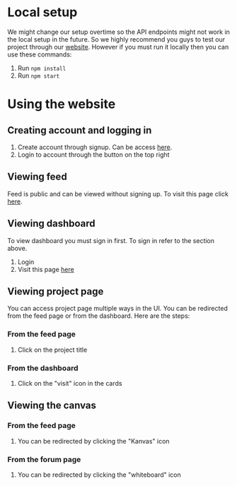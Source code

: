 # Local setup
We might change our setup overtime so the API endpoints might not work in the local setup in the future. So we highly recommend you guys to test our project through our <a href="https://cs326project.herokuapp.com">website</a>. However if you must run it locally then you can use these commands:
1. Run ```npm install```
2. Run ```npm start```


# Using the website
## Creating account and logging in
1. Create account through signup. Can be access <a href="https://cs326project.herokuapp.com/?=register">here</a>.
2. Login to account through the button on the top right

## Viewing feed
Feed is public and can be viewed without signing up. To visit this page click <a href="https://cs326project.herokuapp.com/?=feed">here</a>.

## Viewing dashboard
To view dashboard you must sign in first. To sign in refer to the section above.
1. Login
2. Visit this page <a href="https://cs326project.herokuapp.com/?=dashboard">here</a>

## Viewing project page
You can access project page multiple ways in the UI. You can be redirected from the feed page or from the dashboard. Here are the steps:
### From the feed page
1. Click on the project title 

### From the dashboard
1. Click on the "visit" icon in the cards

## Viewing the canvas

### From the feed page
1. You can be redirected by clicking the "Kanvas" icon

### From the forum page
1. You can be redirected by clicking the "whiteboard" icon